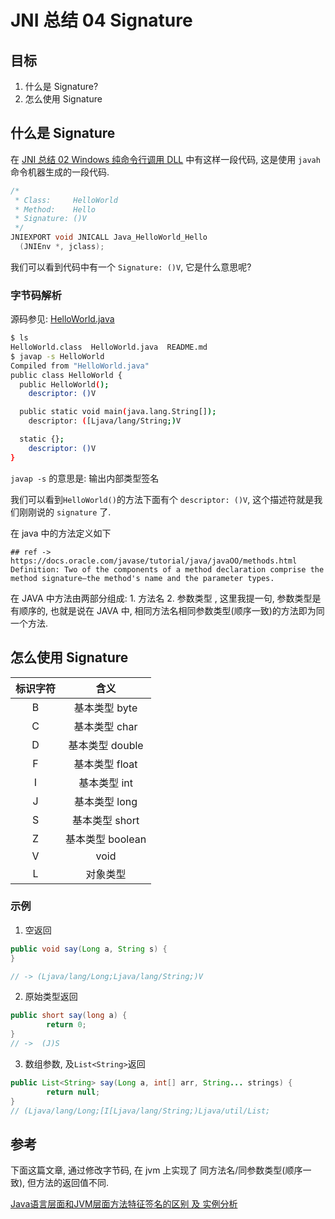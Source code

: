 # JNI 总结 04 Signature

## 目标

1. 什么是 Signature?
2. 怎么使用 Signature

## 什么是 Signature

在 [JNI 总结 02 Windows 纯命令行调用 DLL](https://github.com/giraffe-tree/Doc/blob/master/java-new/jni/jni_summary_02_windows.md) 中有这样一段代码, 这是使用 `javah` 命令机器生成的一段代码.

```cpp
/*
 * Class:     HelloWorld
 * Method:    Hello
 * Signature: ()V
 */
JNIEXPORT void JNICALL Java_HelloWorld_Hello
  (JNIEnv *, jclass);
```

我们可以看到代码中有一个 `Signature: ()V`, 它是什么意思呢?

### 字节码解析

源码参见: [HelloWorld.java](https://github.com/giraffe-tree/play-jni/blob/master/src/main/java/com/github/giraffetree/playjni/chapter01/HelloWorld.java)

```sh
$ ls
HelloWorld.class  HelloWorld.java  README.md
$ javap -s HelloWorld
Compiled from "HelloWorld.java"
public class HelloWorld {
  public HelloWorld();
    descriptor: ()V

  public static void main(java.lang.String[]);
    descriptor: ([Ljava/lang/String;)V

  static {};
    descriptor: ()V
}
```

`javap -s` 的意思是: 输出内部类型签名

我们可以看到`HelloWorld()`的方法下面有个 `descriptor: ()V`, 这个描述符就是我们刚刚说的 `signature` 了.

在 java 中的方法定义如下

```
## ref -> https://docs.oracle.com/javase/tutorial/java/javaOO/methods.html
Definition: Two of the components of a method declaration comprise the method signature—the method's name and the parameter types.
```

在 JAVA 中方法由两部分组成: 1. 方法名  2. 参数类型 , 这里我提一句, 参数类型是有顺序的, 也就是说在 JAVA 中, 相同方法名相同参数类型(顺序一致)的方法即为同一个方法.

## 怎么使用 Signature

| 标识字符 |       含义       |
| :------: | :--------------: |
|    B     |  基本类型 byte   |
|    C     |  基本类型 char   |
|    D     | 基本类型 double  |
|    F     |  基本类型 float  |
|    I     |   基本类型 int   |
|    J     |  基本类型 long   |
|    S     |  基本类型 short  |
|    Z     | 基本类型 boolean |
|    V     |       void       |
|    L     |     对象类型     |

### 示例

1. 空返回

```java
public void say(Long a, String s) {
}

// -> (Ljava/lang/Long;Ljava/lang/String;)V
```

2. 原始类型返回

```java
public short say(long a) {
        return 0;
}
// ->  (J)S
```

3. 数组参数, 及`List<String>`返回

```java
public List<String> say(Long a, int[] arr, String... strings) {
        return null;
}
// (Ljava/lang/Long;[I[Ljava/lang/String;)Ljava/util/List;
```


## 参考

下面这篇文章, 通过修改字节码, 在 jvm 上实现了 同方法名/同参数类型(顺序一致), 但方法的返回值不同.

[Java语言层面和JVM层面方法特征签名的区别 及 实例分析](https://blog.csdn.net/tjiyu/article/details/53891813)



